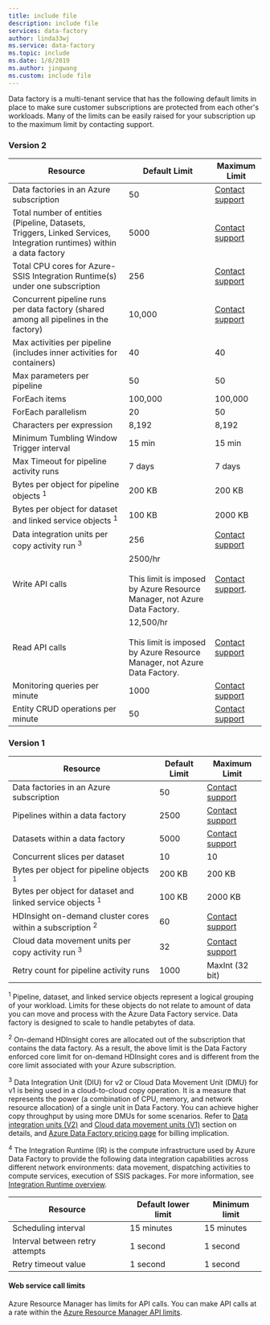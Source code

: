 ```yaml
---
title: include file
description: include file
services: data-factory
author: linda33wj
ms.service: data-factory
ms.topic: include
ms.date: 1/8/2019
ms.author: jingwang
ms.custom: include file
---
```


Data factory is a multi-tenant service that has the following default limits in place to make sure customer subscriptions are protected from each other's workloads. Many of the limits can be easily raised for your subscription up to the maximum limit by contacting support.

### Version 2

| Resource | Default Limit | Maximum Limit |
| -------- | ------------- | ------------- |
| Data factories in an Azure subscription |	50 | [Contact support](https://azure.microsoft.com/blog/2014/06/04/azure-limits-quotas-increase-requests/) |
| Total number of entities (Pipeline, Datasets, Triggers, Linked Services, Integration runtimes) within a data factory | 5000 | [Contact support](https://azure.microsoft.com/blog/2014/06/04/azure-limits-quotas-increase-requests/) |
| Total CPU cores for Azure-SSIS Integration Runtime(s) under one subscription | 256 | [Contact support](https://azure.microsoft.com/blog/2014/06/04/azure-limits-quotas-increase-requests/) |
| Concurrent pipeline runs per data factory (shared among all pipelines in the factory) | 10,000  | [Contact support](https://azure.microsoft.com/blog/2014/06/04/azure-limits-quotas-increase-requests/) |
| Max activities per pipeline (includes inner activities for containers) | 40 | 40 |
| Max parameters per pipeline | 50 | 50 |
| ForEach items | 100,000 | 100,000 |
| ForEach parallelism | 20 | 50 |
| Characters per expression | 8,192 | 8,192 |
| Minimum Tumbling Window Trigger interval | 15 min | 15 min |
| Max Timeout for pipeline activity runs | 7 days | 7 days |
| Bytes per object for pipeline objects <sup>1</sup> | 200 KB | 200 KB |
| Bytes per object for dataset and linked service objects <sup>1</sup> | 100 KB | 2000 KB |
| Data integration units per copy activity run <sup>3</sup> | 256 | [Contact support](https://azure.microsoft.com/blog/2014/06/04/azure-limits-quotas-increase-requests/) |
| Write API calls | 2500/hr<br/><br/> This limit is imposed by Azure Resource Manager, not Azure Data Factory. | [Contact support](https://azure.microsoft.com/blog/2014/06/04/azure-limits-quotas-increase-requests/). |
| Read API calls | 12,500/hr<br/><br/> This limit is imposed by Azure Resource Manager, not Azure Data Factory. | [Contact support](https://azure.microsoft.com/blog/2014/06/04/azure-limits-quotas-increase-requests/) |
| Monitoring queries per minute | 1000 | [Contact support](https://azure.microsoft.com/blog/2014/06/04/azure-limits-quotas-increase-requests/) |
| Entity CRUD operations per minute | 50 | [Contact support](https://azure.microsoft.com/blog/2014/06/04/azure-limits-quotas-increase-requests/) |


### Version 1

| **Resource** | **Default Limit** | **Maximum Limit** |
| --- | --- | --- |
| Data factories in an Azure subscription |50 |[Contact support](https://azure.microsoft.com/blog/2014/06/04/azure-limits-quotas-increase-requests/) |
| Pipelines within a data factory |2500 |[Contact support](https://azure.microsoft.com/blog/2014/06/04/azure-limits-quotas-increase-requests/) |
| Datasets within a data factory |5000 |[Contact support](https://azure.microsoft.com/blog/2014/06/04/azure-limits-quotas-increase-requests/) |
| Concurrent slices per dataset |10 |10 |
| Bytes per object for pipeline objects <sup>1</sup> |200 KB |200 KB |
| Bytes per object for dataset and linked service objects <sup>1</sup> |100 KB |2000 KB |
| HDInsight on-demand cluster cores within a subscription <sup>2</sup> |60 |[Contact support](https://azure.microsoft.com/blog/2014/06/04/azure-limits-quotas-increase-requests/) |
| Cloud data movement units per copy activity run <sup>3</sup> |32 |[Contact support](https://azure.microsoft.com/blog/2014/06/04/azure-limits-quotas-increase-requests/) |
| Retry count for pipeline activity runs |1000 |MaxInt (32 bit) |

<sup>1</sup> Pipeline, dataset, and linked service objects represent a logical grouping of your workload. Limits for these objects do not relate to amount of data you can move and process with the Azure Data Factory service. Data factory is designed to scale to handle petabytes of data.

<sup>2</sup> On-demand HDInsight cores are allocated out of the subscription that contains the data factory. As a result, the above limit is the Data Factory enforced core limit for on-demand HDInsight cores and is different from the core limit associated with your Azure subscription.

<sup>3</sup> Data Integration Unit (DIU) for v2 or Cloud Data Movement Unit (DMU) for v1 is being used in a cloud-to-cloud copy operation. It is a measure that represents the power (a combination of CPU, memory, and network resource allocation) of a single unit in Data Factory. You can achieve higher copy throughput by using more DMUs for some scenarios. Refer to [Data integration units (V2)](../articles/data-factory/copy-activity-performance.md#data-integration-units) and [Cloud data movement units (V1)](../articles/data-factory/v1/data-factory-copy-activity-performance.md#cloud-data-movement-units) section on details, and [Azure Data Factory pricing page](https://azure.microsoft.com/pricing/details/data-factory/) for billing implication.

<sup>4</sup> The Integration Runtime (IR) is the compute infrastructure used by Azure Data Factory to provide the following data integration capabilities across different network environments: data movement, dispatching activities to compute services, execution of SSIS packages. For more information, see [Integration Runtime overview](../articles/data-factory/concepts-integration-runtime.md).

| **Resource** | **Default lower limit** | **Minimum limit** |
| --- | --- | --- |
| Scheduling interval |15 minutes |15 minutes |
| Interval between retry attempts |1 second |1 second |
| Retry timeout value |1 second |1 second |

#### Web service call limits
Azure Resource Manager has limits for API calls. You can make API calls at a rate within the [Azure Resource Manager API limits](../articles/azure-subscription-service-limits.md#resource-group-limits).
